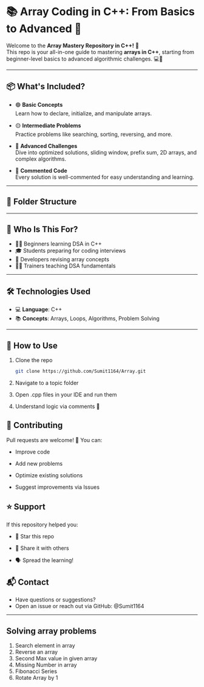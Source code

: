 # 📚 Array Coding in C++: From Basics to Advanced 🚀

Welcome to the **Array Mastery Repository in C++!** 🎯  
This repo is your all-in-one guide to mastering **arrays in C++**, starting from beginner-level basics to advanced algorithmic challenges. 💻🧠

---

## 📦 What's Included?

- 🟢 **Basic Concepts**  
  Learn how to declare, initialize, and manipulate arrays.

- 🟡 **Intermediate Problems**  
  Practice problems like searching, sorting, reversing, and more.

- 🔴 **Advanced Challenges**  
  Dive into optimized solutions, sliding window, prefix sum, 2D arrays, and complex algorithms.

- 💬 **Commented Code**  
  Every solution is well-commented for easy understanding and learning.

---

## 📁 Folder Structure



---

## 🎯 Who Is This For?

- 🧑‍💻 Beginners learning DSA in C++
- 🎓 Students preparing for coding interviews
- 🔁 Developers revising array concepts
- 👨‍🏫 Trainers teaching DSA fundamentals

---

## 🛠 Technologies Used

- 💻 **Language**: C++
- 📚 **Concepts**: Arrays, Loops, Algorithms, Problem Solving

---

## 📌 How to Use

1. Clone the repo  
   ```bash
   git clone https://github.com/Sumit1164/Array.git
2. Navigate to a topic folder

3. Open .cpp files in your IDE and run them

4. Understand logic via comments 🧠

## 🤝 Contributing
Pull requests are welcome! 🙌
You can:

- Improve code

- Add new problems

- Optimize existing solutions

- Suggest improvements via Issues


## ⭐ Support
If this repository helped you:

- 🌟 Star this repo

- 🔁 Share it with others

- 🗣️ Spread the learning!


## 📬 Contact
- Have questions or suggestions?
- Open an issue or reach out via GitHub:    @Sumit1164

--- 

## Solving array problems

1. Search element in array
2. Reverse an array
3. Second Max value in given array
4. Missing Number in array
5. Fibonacci Series
6. Rotate Array by 1
